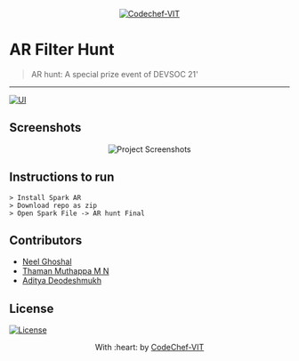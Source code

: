 <p align="center"><a href="https://www.codechefvit.com" target="_blank"><img src="https://s3.amazonaws.com/codechef_shared/sites/all/themes/abessive/logo-3.png" title="CodeChef-VIT" alt="Codechef-VIT"></a>
</p>

# AR Filter Hunt

> <Subtitle>
> AR hunt: A special prize event of DEVSOC 21' 

---
  [![UI ](https://img.shields.io/badge/User%20Interface-Link%20to%20UI-orange?style=flat-square&logo=appveyor)](https://www.facebook.com/fbcameraeffects/testit/869682527095614/NTczZDBkNTBjM2E4MjI3NTU4NTk5MDRhZDM0NGEyODY=/)


## Screenshots

<center>
<img src="https://user-images.githubusercontent.com/76126020/116549652-6215ca00-a913-11eb-92cc-c3d510b9ace5.jpeg" alt="Project Screenshots">
</center>

## Instructions to run
```
> Install Spark AR
> Download repo as zip
> Open Spark File -> AR hunt Final

```

## Contributors

- <a href="https://github.com/NeelGhoshal">Neel Ghoshal</a>
- <a href="https://github.com/thamanmuthappa">Thaman Muthappa M N</a>
- <a href="https://github.com/AdityaDeodeshmukh">Aditya Deodeshmukh</a>

## License
[![License](http://img.shields.io/:license-mit-blue.svg?style=flat-square)](http://badges.mit-license.org)

<p align="center">
	With :heart: by <a href="https://www.codechefvit.com" target="_blank">CodeChef-VIT</a>
</p>
